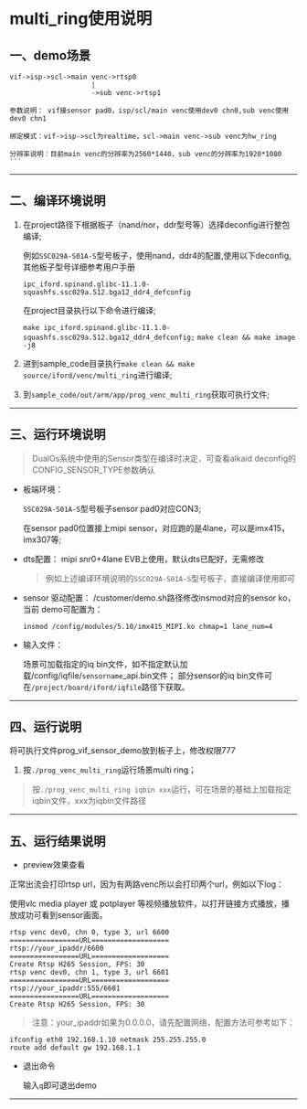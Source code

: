 ﻿# multi_ring使用说明


## 一、demo场景
    vif->isp->scl->main venc->rtsp0
                        |
                        ->sub venc->rtsp1

    参数说明： vif接sensor pad0，isp/scl/main venc使用dev0 chn0,sub venc使用dev0 chn1

    绑定模式：vif->isp->scl为realtime，scl->main venc->sub venc为hw_ring

    分辨率说明：目前main venc的分辨率为2560*1440，sub venc的分辨率为1920*1080
    ```

---
## 二、编译环境说明
1. 在project路径下根据板子（nand/nor，ddr型号等）选择deconfig进行整包编译;

    例如`SSC029A-S01A-S`型号板子，使用nand，ddr4的配置,使用以下deconfig,其他板子型号详细参考用户手册

    `ipc_iford.spinand.glibc-11.1.0-squashfs.ssc029a.512.bga12_ddr4_defconfig`

    在project目录执行以下命令进行编译;

    `make ipc_iford.spinand.glibc-11.1.0-squashfs.ssc029a.512.bga12_ddr4_defconfig;`
    `make clean && make image -j8`

2. 进到sample_code目录执行`make clean && make source/iford/venc/multi_ring`进行编译;

3. 到`sample_code/out/arm/app/prog_venc_multi_ring`获取可执行文件;

---
## 三、运行环境说明
> DualOs系统中使用的Sensor类型在编译时决定，可查看alkaid deconfig的CONFIG_SENSOR_TYPE参数确认

* 板端环境：

    `SSC029A-S01A-S`型号板子sensor pad0对应CON3;

    在sensor pad0位置接上mipi sensor，对应跑的是4lane，可以是imx415，imx307等;

* dts配置：
    mipi snr0+4lane EVB上使用，默认dts已配好，无需修改

    > 例如上述编译环境说明的`SSC029A-S01A-S`型号板子，直接编译使用即可

* sensor 驱动配置：
    /customer/demo.sh路径修改insmod对应的sensor ko，当前 demo可配置为：

    ```
    insmod /config/modules/5.10/imx415_MIPI.ko chmap=1 lane_num=4
    ```

* 输入文件：

    场景可加载指定的iq bin文件，如不指定默认加载/config/iqfile/`sensorname`_api.bin文件；
    部分sensor的iq bin文件可在`/project/board/iford/iqfile`路径下获取。

---
## 四、运行说明
将可执行文件prog_vif_sensor_demo放到板子上，修改权限777

1.   按`./prog_venc_multi_ring`运行场景multi ring；
> 按`./prog_venc_multi_ring iqbin xxx`运行，可在场景的基础上加载指定iqbin文件，xxx为iqbin文件路径


---
## 五、运行结果说明
* preview效果查看

正常出流会打印rtsp url，因为有两路venc所以会打印两个url，例如以下log：

使用vlc media player 或 potplayer 等视频播放软件，以打开链接方式播放，播放成功可看到sensor画面。
```
rtsp venc dev0, chn 0, type 3, url 6600
=================URL===================
rtsp://your_ipaddr/6600
=================URL===================
Create Rtsp H265 Session, FPS: 30
rtsp venc dev0, chn 1, type 3, url 6601
=================URL===================
rtsp://your_ipaddr:555/6601
=================URL===================
Create Rtsp H265 Session, FPS: 30
```
>  注意：your_ipaddr如果为0.0.0.0，请先配置网络，配置方法可参考如下：
```
ifconfig eth0 192.168.1.10 netmask 255.255.255.0
route add default gw 192.168.1.1
```


* 退出命令

    输入`q`即可退出demo

---